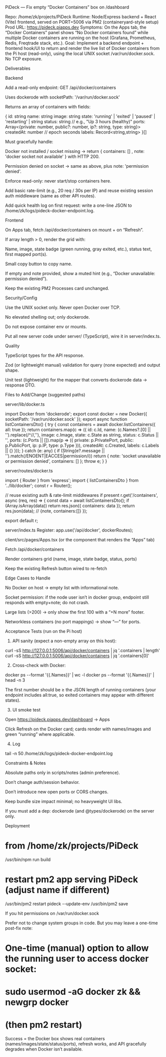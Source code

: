 PiDeck — Fix empty “Docker Containers” box on /dashboard

Repo: /home/zk/projects/PiDeck
Runtime: Node/Express backend + React (Vite) frontend, served on PORT=5006 via PM2 (containeryard-style setup)
Prod URL: https://pideck.piapps.dev
Symptoms: On the Apps tab, the “Docker Containers” panel shows “No Docker containers found” while multiple Docker containers are running on the host (Grafana, Prometheus, Redis, Freqtrade stack, etc.).
Goal: Implement a backend endpoint + frontend hook/UI to return and render the live list of Docker containers from the Pi host (read-only), using the local UNIX socket /var/run/docker.sock. No TCP exposure.

Deliverables

Backend

Add a read-only endpoint: GET /api/docker/containers

Uses dockerode with socketPath: '/var/run/docker.sock'

Returns an array of containers with fields:

{
  id: string
  name: string
  image: string
  state: 'running' | 'exited' | 'paused' | 'restarting' | string
  status: string          // e.g., "Up 3 hours (healthy)"
  ports: Array<{private: number, public?: number, ip?: string, type: string}>
  createdAt: number       // epoch seconds
  labels: Record<string,string>
}[]


Must gracefully handle:

Docker not installed / socket missing → return { containers: [] , note: 'docker socket not available' } with HTTP 200.

Permission denied on socket → same as above, plus note: 'permission denied'.

Enforce read-only: never start/stop containers here.

Add basic rate-limit (e.g., 20 req / 30s per IP) and reuse existing session auth middleware (same as other API routes).

Add quick health log on first request: write a one-line JSON to /home/zk/logs/pideck-docker-endpoint.log.

Frontend

On Apps tab, fetch /api/docker/containers on mount + on “Refresh”.

If array length > 0, render the grid with:

Name, image, state badge (green running, gray exited, etc.), status text, first mapped port(s).

Small copy button to copy name.

If empty and note provided, show a muted hint (e.g., “Docker unavailable: permission denied”).

Keep the existing PM2 Processes card unchanged.

Security/Config

Use the UNIX socket only. Never open Docker over TCP.

No elevated shelling out; only dockerode.

Do not expose container env or mounts.

Put all new server code under server/ (TypeScript), wire it in server/index.ts.

Quality

TypeScript types for the API response.

Zod (or lightweight manual) validation for query (none expected) and output shape.

Unit test (lightweight) for the mapper that converts dockerode data → response DTO.

Files to Add/Change (suggested paths)

server/lib/docker.ts

import Docker from 'dockerode';
export const docker = new Docker({ socketPath: '/var/run/docker.sock' });
export async function listContainersDto() {
  try {
    const containers = await docker.listContainers({ all: true });
    return containers.map(c => ({
      id: c.Id,
      name: (c.Names?.[0] || '').replace(/^\//,''),
      image: c.Image,
      state: c.State as string,
      status: c.Status || '',
      ports: (c.Ports || []).map(p => ({
        private: p.PrivatePort, public: p.PublicPort, ip: p.IP, type: p.Type
      })),
      createdAt: c.Created,
      labels: c.Labels || {}
    }));
  } catch (e: any) {
    if (String(e?.message || '').match(/ENOENT|EACCES|permission/i)) return { note: 'socket unavailable or permission denied', containers: [] };
    throw e;
  }
}


server/routes/docker.ts

import { Router } from 'express';
import { listContainersDto } from '../lib/docker';
const r = Router();

// reuse existing auth & rate-limit middlewares if present
r.get('/containers', async (req, res) => {
  const data = await listContainersDto();
  if (Array.isArray(data)) return res.json({ containers: data });
  return res.json(data); // {note, containers:[]}
});

export default r;


server/index.ts
Register: app.use('/api/docker', dockerRoutes);

client/src/pages/Apps.tsx (or the component that renders the “Apps” tab)

Fetch /api/docker/containers

Render containers grid (name, image, state badge, status, ports)

Keep the existing Refresh button wired to re-fetch

Edge Cases to Handle

No Docker on host → empty list with informational note.

Socket permission: if the node user isn’t in docker group, endpoint still responds with empty+note; do not crash.

Large lists (>200) → only show the first 100 with a “+N more” footer.

Networkless containers (no port mappings) → show “—” for ports.

Acceptance Tests (run on the Pi host)

1) API sanity (expect a non-empty array on this host):

curl -sS http://127.0.0.1:5006/api/docker/containers | jq '.containers | length'
curl -sS http://127.0.0.1:5006/api/docker/containers | jq '.containers[0]'


2) Cross-check with Docker:

docker ps --format '{{.Names}}' | wc -l
docker ps --format '{{.Names}}' | head -n 3


The first number should be ≥ the JSON length of running containers (your endpoint includes all:true, so exited containers may appear with different states).

3) UI smoke test

Open https://pideck.piapps.dev/dashboard → Apps

Click Refresh on the Docker card; cards render with names/images and green “running” where applicable.

4) Log

tail -n 50 /home/zk/logs/pideck-docker-endpoint.log

Constraints & Notes

Absolute paths only in scripts/notes (admin preference).

Don’t change auth/session behavior.

Don’t introduce new open ports or CORS changes.

Keep bundle size impact minimal; no heavyweight UI libs.

If you must add a dep: dockerode (and @types/dockerode) on the server only.

Deployment
# from /home/zk/projects/PiDeck
/usr/bin/npm run build
# restart pm2 app serving PiDeck (adjust name if different)
/usr/bin/pm2 restart pideck --update-env
/usr/bin/pm2 save

If you hit permissions on /var/run/docker.sock

Prefer not to change system groups in code. But you may leave a one-time post-fix note:

# One-time (manual) option to allow the running user to access docker socket:
# sudo usermod -aG docker zk && newgrp docker
# (then pm2 restart)


Success = the Docker box shows real containers (names/images/state/status/ports), refresh works, and API gracefully degrades when Docker isn’t available.
